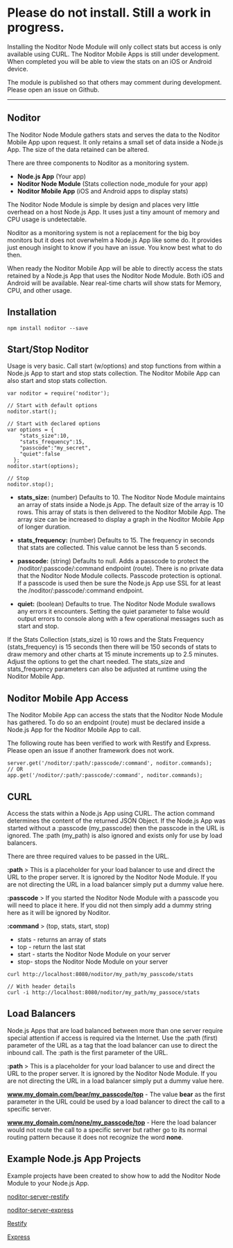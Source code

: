 # Please do not install. Still a work in progress.
Installing the Noditor Node Module
will only collect stats but access is only available using CURL. The Noditor Mobile Apps
is still under development. When completed you will be able to view the stats on an iOS or Android device.

The module is published so that others may comment during development. Please open an issue on Github.

---



## Noditor
The Noditor Node Module gathers stats and
serves the data to the Noditor Mobile App upon request. It only retains a small set of data
inside a Node.js App. The size of the data retained can be altered.

There are three components to Noditor as a monitoring system.

* **Node.js App** (Your app)
* **Noditor Node Module** (Stats collection node_module for your app)
* **Noditor Mobile App** (iOS and Android apps to display stats)

The Noditor Node Module is simple by design and places very little overhead on a host Node.js App.
It uses just a tiny amount of memory and CPU usage is undetectable.

Noditor as a monitoring system is not a replacement for the big boy monitors
but it does not overwhelm a Node.js App like some do.
It provides just enough insight to know if you have an issue. You know best what to do then.

When ready the Noditor Mobile App will be able to directly access the stats retained by a Node.js App
that uses the Noditor Node Module. Both iOS and Android will be available. Near real-time charts will show
stats for Memory, CPU, and other usage.


## Installation
```
npm install noditor --save
```




## Start/Stop Noditor
Usage is very basic. Call start (w/options) and stop functions from within a Node.js App to
start and stop stats collection. The Noditor Mobile App can also start and stop stats collection.
```
var noditor = require('noditor');

// Start with default options
noditor.start();

// Start with declared options
var options = {
    "stats_size":10,
    "stats_frequency":15,
    "passcode":"my_secret",
    "quiet":false
  };
noditor.start(options);

// Stop
noditor.stop();
```


* **stats_size:** (number) Defaults to 10. The Noditor Node Module maintains an array of stats inside a Node.js
App. The default size of the array is 10 rows. This array of stats is then delivered to the Noditor Mobile App. The array size can be increased to display a graph in the Noditor Mobile App of longer duration.

* **stats_frequency:** (number) Defaults to 15. The frequency in seconds that stats are collected. This value cannot be less than 5 seconds.

* **passcode:** (string) Defaults to null. Adds a passcode to protect the /noditor/:passcode/:command endpoint (route). There is no private data that the Noditor Node Module collects. Passcode protection is optional. If a passcode is used then be sure the Node.js App use SSL for at least the /noditor/:passcode/:command endpoint.

* **quiet:** (boolean) Defaults to true. The Noditor Node Module swallows any errors it encounters. Setting the
quiet parameter to false would output errors to console along with a few operational messages such as start
and stop.


If the Stats Collection (stats_size) is 10 rows and the Stats Frequency (stats_frequency)
is 15 seconds then there will be 150 seconds of stats
to draw memory and other charts at 15 minute increments up to 2.5 minutes. Adjust the options to get the
chart needed. The stats_size and stats_frequency parameters can also be adjusted at runtime using the Noditor
Mobile App.



## Noditor Mobile App Access
The Noditor Mobile App can access the stats that the Noditor Node Module has gathered.
To do so an endpoint (route) must be declared inside a Node.js App for the Noditor Mobile App to call.

The following route has been verified to work with Restify and Express. Please open an issue if another
framework does not work.

```
server.get('/noditor/:path/:passcode/:command', noditor.commands);
// OR
app.get('/noditor/:path/:passcode/:command', noditor.commands);
```

## CURL
Access the stats within a Node.js App using CURL. The action command determines the
content of the returned JSON Object. If the Node.js App was started without a :passcode (my_passcode) then
the passcode in the URL is ignored. The :path (my_path) is also ignored and exists only for use by load balancers.


There are three required values to be passed in the URL.

**:path** > This is a placeholder for your load balancer to use and direct the URL to the
proper server. It is ignored by the Noditor Node Module. If you are not directing the URL in a load balancer simply put a dummy value here.

**:passcode** > If you started the Noditor Node Module with a passcode you
will need to place it here. If you did not then simply add a dummy string here as it will be ignored by Noditor.

**:command** > (top, stats, start, stop)
* stats - returns an array of stats
* top - return the last stat
* start - starts the Noditor Node Module on your server
* stop- stops the Noditor Node Module on your server

```
curl http://localhost:8080/noditor/my_path/my_passcode/stats

// With header details
curl -i http://localhost:8080/noditor/my_path/my_passoce/stats
```



## Load Balancers
Node.js Apps that are load balanced between more than one server require special attention
if access is required via the Internet. Use the :path (first) parameter of the URL as a tag that the load balancer can use to direct the inbound call. The :path is the first parameter
of the URL.

**:path** > This is a placeholder for your load balancer to use and direct the URL to the
proper server. It is ignored by the Noditor Node Module. If you are not directing the URL in a load balancer simply put a dummy value here.

**www.my_domain.com/bear/my_passcode/top** -
The value **bear** as the first parameter in the URL could be used by a load balancer to direct the call to a specific server.

**www.my_domain.com/none/my_passcode/top** -
Here the load balancer would not route the call to a specific server but rather go to
its normal routing pattern because it does not recognize the word **none**.





## Example Node.js App Projects
Example projects have been created to show how to add the Noditor Node Module to your Node.js App.

   [noditor-server-restify](https://github.com/WyomingSoftware/noditor-server-restify)

   [noditor-server-express](https://github.com/WyomingSoftware/noditor-server-express)

   [Restify](http://www.restify.com/)

   [Express](http://www.expressjs.com/)
